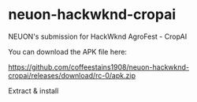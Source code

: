 # neuon-hackwknd-cropai
NEUON's submission for HackWknd AgroFest - CropAI

You can download the APK file here: 

https://github.com/coffeestains1908/neuon-hackwknd-cropai/releases/download/rc-0/apk.zip


Extract & install
